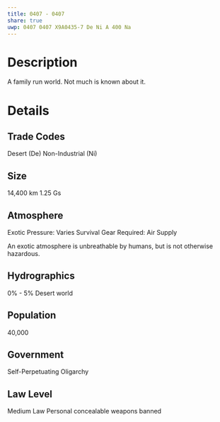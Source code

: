 ```yaml
---
title: 0407 - 0407
share: true
uwp: 0407 0407 X9A0435-7 De Ni A 400 Na
---
```


# Description
A family run world. Not much is known about it.

# Details
## Trade Codes
Desert (De)
Non-Industrial (Ni)

## Size
14,400 km
1.25 Gs

## Atmosphere
Exotic
Pressure: Varies
Survival Gear Required: Air Supply

An exotic atmosphere is unbreathable by humans, but is not otherwise hazardous.

## Hydrographics
0% - 5%
Desert world

## Population
40,000

## Government
Self-Perpetuating Oligarchy

## Law Level
Medium Law
Personal concealable weapons banned

